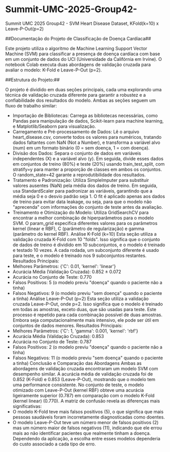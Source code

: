 # Summit-UMC-2025-Group42-
Summit UMC 2025 Group42 - SVM Heart Disease Dataset, KFold(k=10) x Leave-P-Out(p=2)


##Documentação do Projeto de Classificação de Doença Cardíaca##

Este projeto utiliza o algoritmo de Machine Learning Support Vector Machine (SVM) para classificar a presença de doença cardíaca com base em um conjunto de dados do UCI (Universidade da Califórnia em Irvine). O notebook Colab executa duas abordagens de validação cruzada para avaliar o modelo: K-Fold e Leave-P-Out (p=2).

##Estrutura do Projeto:##

O projeto é dividido em duas seções principais, cada uma explorando uma técnica de validação cruzada diferente para garantir a robustez e a confiabilidade dos resultados do modelo. Ambas as seções seguem um fluxo de trabalho similar:

 * Importação de Bibliotecas: Carrega as bibliotecas necessárias, como Pandas para manipulação de dados, Scikit-learn para machine learning, e Matplotlib/Seaborn para visualização.
 * Carregamento e Pré-processamento de Dados: Lê o arquivo heart_disease.csv, converte todos os valores para numéricos, tratando dados faltantes com NaN (Not a Number), e transforma a variável alvo (num) em um formato binário (0 = sem doença, 1 = com doença).
 * Divisão dos Dados: Separa o conjunto de dados em variáveis independentes (X) e a variável alvo (y). Em seguida, divide esses dados em conjuntos de treino (80%) e teste (20%) usando train_test_split, com stratify=y para manter a proporção de classes em ambos os conjuntos. O random_state=42 garante a reprodutibilidade dos resultados.
 * Tratamento e Padronização: Utiliza SimpleImputer para substituir valores ausentes (NaN) pela média dos dados de treino. Em seguida, usa StandardScaler para padronizar as variáveis, garantindo que a média seja 0 e o desvio padrão seja 1. O fit é aplicado apenas aos dados de treino para evitar data leakage, ou seja, para que o modelo não "aprecenda" com informações do conjunto de teste antes da avaliação.
 * Treinamento e Otimização do Modelo: Utiliza GridSearchCV para encontrar a melhor combinação de hiperparâmetros para o modelo SVM. O param_grid especifica diferentes valores para os parâmetros kernel (linear e RBF), C (parâmetro de regularização) e gamma (parâmetro do kernel RBF).
Análise K-Fold (k=10)
Esta seção utiliza a validação cruzada K-Fold com 10 "folds". Isso significa que o conjunto de dados de treino é dividido em 10 subconjuntos, e o modelo é treinado e testado 10 vezes. A cada rodada, um subconjunto diferente é usado para teste, e o modelo é treinado nos 9 subconjuntos restantes.
Resultados Principais:
 * Melhores Parâmetros: {'C': 0.01, 'kernel': 'linear'}
 * Acurácia Média (Validação Cruzada): 0.852 ± 0.072
 * Acurácia no Conjunto de Teste: 0.770
 * Falsos Positivos: 5 (o modelo previu "doença" quando o paciente não a tinha)
 * Falsos Negativos: 9 (o modelo previu "sem doença" quando o paciente a tinha)
Análise Leave-P-Out (p=2)
Esta seção utiliza a validação cruzada Leave-P-Out, onde p=2. Isso significa que o modelo é treinado em todas as amostras, exceto duas, que são usadas para teste. Este processo é repetido para cada combinação possível de duas amostras. Embora seja computacionalmente mais intensivo, ele pode ser útil em conjuntos de dados menores.
Resultados Principais:
 * Melhores Parâmetros: {'C': 1, 'gamma': 0.001, 'kernel': 'rbf'}
 * Acurácia Média (Validação Cruzada): 0.853
 * Acurácia no Conjunto de Teste: 0.787
 * Falsos Positivos: 2 (o modelo previu "doença" quando o paciente não a tinha)
 * Falsos Negativos: 11 (o modelo previu "sem doença" quando o paciente a tinha)
Conclusão e Comparação das Abordagens
Ambas as abordagens de validação cruzada encontraram um modelo SVM com desempenho similar. A acurácia média de validação cruzada foi de 0.852 (K-Fold) e 0.853 (Leave-P-Out), mostrando que o modelo tem uma performance consistente.
No conjunto de teste, o modelo otimizado com Leave-P-Out (kernel RBF) obteve uma acurácia ligeiramente superior (0.787) em comparação com o modelo K-Fold (kernel linear) (0.770).
A matriz de confusão revela as diferenças mais significativas:
 * O modelo K-Fold teve mais falsos positivos (5), o que significa que mais pessoas saudáveis foram incorretamente diagnosticadas como doentes.
 * O modelo Leave-P-Out teve um número menor de falsos positivos (2) mas um número maior de falsos negativos (11), indicando que ele errou mais ao não identificar pacientes que realmente tinham a doença. Dependendo da aplicação, a escolha entre esses modelos dependeria do custo associado a cada tipo de erro.
